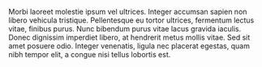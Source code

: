 Morbi laoreet molestie ipsum vel ultrices. Integer accumsan sapien non libero vehicula tristique. Pellentesque eu tortor ultrices, fermentum lectus vitae, finibus purus. Nunc bibendum purus vitae lacus gravida iaculis. Donec dignissim imperdiet libero, at hendrerit metus mollis vitae. Sed sit amet posuere odio. Integer venenatis, ligula nec placerat egestas, quam nibh tempor elit, a congue nisi tellus lobortis est.